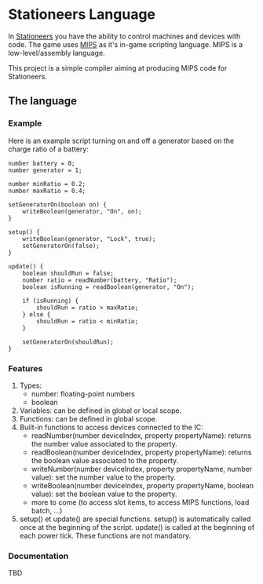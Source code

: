 # Stationeers Language

In [Stationeers](https://store.steampowered.com/app/544550/Stationeers/) you have the ability to control machines and
devices with code. The game uses [MIPS](https://stationeers-wiki.com/MIPS) as it's in-game scripting language.
MIPS is a low-level/assembly language.


This project is a simple compiler aiming at producing MIPS code for Stationeers.

## The language

### Example
Here is an example script turning on and off a generator based on the charge ratio of a battery:
```
number battery = 0;
number generator = 1;

number minRatio = 0.2;
number maxRatio = 0.4;

setGeneratorOn(boolean on) {
    writeBoolean(generator, "On", on);
}

setup() {
    writeBoolean(generator, "Lock", true);
    setGeneratorOn(false);
}

update() {
    boolean shouldRun = false;
    number ratio = readNumber(battery, "Ratio");
    boolean isRunning = readBoolean(generator, "On");
    
    if (isRunning) {
        shouldRun = ratio > maxRatio;
    } else {
        shouldRun = ratio < minRatio;
    }
    
    setGeneratorOn(shouldRun);
}
```
### Features
1. Types:
    - number: floating-point numbers
    - boolean
2. Variables: can be defined in global or local scope.
3. Functions: can be defined in global scope.
4. Built-in functions to access devices connected to the IC:
    - readNumber(number deviceIndex, property propertyName): returns the number value associated to the property.
    - readBoolean(number deviceIndex, property propertyName): returns the boolean value associated to the property.
    - writeNumber(number deviceIndex, property propertyName, number value): set the number value to the property.
    - writeBoolean(number deviceIndex, property propertyName, boolean value): set the boolean value to the property.
    - more to come (to access slot items, to access MIPS functions, load batch, ...)
5. setup() et update() are special functions. setup() is automatically called once at the beginning of the script.
update() is called at the beginning of each power tick. These functions are not mandatory.

### Documentation
TBD